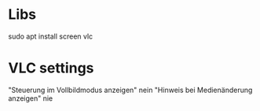 # Libs
sudo apt install screen vlc

# VLC settings
"Steuerung im Vollbildmodus anzeigen" nein
"Hinweis bei Medienänderung anzeigen" nie